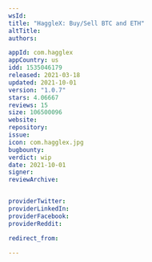 ```yaml
---
wsId: 
title: "HaggleX: Buy/Sell BTC and ETH"
altTitle: 
authors:

appId: com.hagglex
appCountry: us
idd: 1535046179
released: 2021-03-18
updated: 2021-10-01
version: "1.0.7"
stars: 4.06667
reviews: 15
size: 106500096
website: 
repository: 
issue: 
icon: com.hagglex.jpg
bugbounty: 
verdict: wip
date: 2021-10-01
signer: 
reviewArchive:


providerTwitter: 
providerLinkedIn: 
providerFacebook: 
providerReddit: 

redirect_from:

---
```


